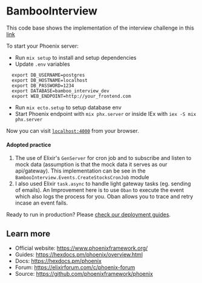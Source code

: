 # BambooInterview
This code base shows the implementation of the interview challenge in this [link](https://public.3.basecamp.com/p/LxaEZfRZGCQ7VTy1qwECo1H7)

To start your Phoenix server:
  * Run `mix setup` to install and setup dependencies
  * Update `.env` variables
  ```
    export DB_USERNAME=postgres
    export DB_HOSTNAME=localhost
    export DB_PASSWORD=1234
    export DATABASE=bamboo_interview_dev
    export WEB_ENDPOINT=http://your_frontend.com
  ```

  * Run `mix ecto.setup` to setup database env
  * Start Phoenix endpoint with `mix phx.server` or inside IEx with `iex -S mix phx.server`

Now you can visit [`localhost:4000`](http://localhost:4000) from your browser.

#### Adopted practice
1. The use of Elixir's `GenServer` for cron job and to subscribe and listen to mock data (assumption is that the mock data it serves as our api/gateway). This implementation can be see in the `BambooInterview.Events.CreateStocksCronJob` module
2. I also used Elixir  `task.async` to handle light gateway tasks (eg. sending of emails). An Improvement here is to use `Oban` to execute the event which also logs the process for you. Oban allows you to trace and retry incase an event fails.

Ready to run in production? Please [check our deployment guides](https://hexdocs.pm/phoenix/deployment.html).

## Learn more

  * Official website: https://www.phoenixframework.org/
  * Guides: https://hexdocs.pm/phoenix/overview.html
  * Docs: https://hexdocs.pm/phoenix
  * Forum: https://elixirforum.com/c/phoenix-forum
  * Source: https://github.com/phoenixframework/phoenix
